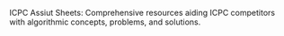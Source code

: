 ICPC Assiut Sheets: Comprehensive resources aiding ICPC competitors with algorithmic concepts, problems, and solutions.
